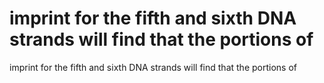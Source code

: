 # imprint for the fifth and sixth DNA strands will find that the portions of

imprint for the fifth and sixth DNA strands will find that the portions of